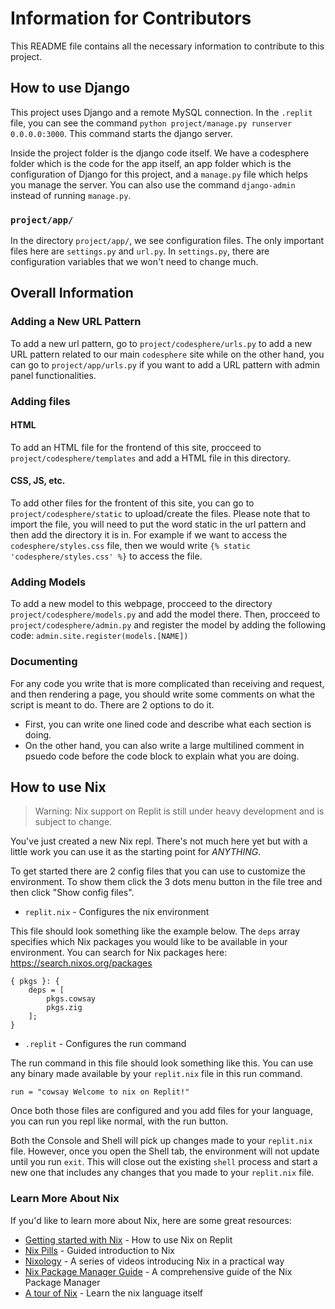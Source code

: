 # Information for Contributors

This README file contains all the necessary information to contribute to this project.

## How to use Django

This project uses Django and a remote MySQL connection. In the `.replit` file, you can see the command `python project/manage.py runserver 0.0.0.0:3000`. This command starts the django server. 

Inside the project folder is the django code itself. We have a codesphere folder which is the code for the app itself, an app folder which is the configuration of Django for this project, and a `manage.py` file which helps you manage the server. You can also use the command `django-admin` instead of running `manage.py`.

### `project/app/`

In the directory `project/app/`, we see configuration files. The only important files here are `settings.py` and `url.py`. In `settings.py`, there are configuration variables that we won't need to change much. 

## Overall Information
### Adding a New URL Pattern
To add a new url pattern, go to `project/codesphere/urls.py` to add a new URL pattern related to our main `codesphere` site while on the other hand, you can go to `project/app/urls.py` if you want to add a URL pattern with admin panel functionalities.
### Adding files
#### HTML
To add an HTML file for the frontend of this site, procceed to `project/codesphere/templates` and add a HTML file in this directory.
#### CSS, JS, etc.
To add other files for the frontent of this site, you can go to `project/codesphere/static` to upload/create the files. Please note that to import the file, you will need to put the word static in the url pattern and then add the directory it is in. For example if we want to access the `codesphere/styles.css` file, then we would write `{% static 'codesphere/styles.css' %}` to access the file.
### Adding Models
To add a new model to this webpage, procceed to the directory `project/codesphere/models.py` and add the model there. Then, procceed to `project/codesphere/admin.py` and register the model by adding the following code:
`admin.site.register(models.[NAME])`
### Documenting
For any code you write that is more complicated than receiving and request, and then rendering a page, you should write some comments on what the script is meant to do. There are 2 options to do it.
- First, you can write one lined code and describe what each section is doing.
- On the other hand, you can also write a large multilined comment in psuedo code before the code block to explain what you are doing.


## How to use Nix
> Warning: Nix support on Replit is still under heavy development and is subject to change.

You've just created a new Nix repl. There's not much here yet but with a little work you can use it as the starting point for *ANYTHING*.

To get started there are 2 config files that you can use to customize the environment. To show them click the 3 dots menu button in the file tree and then click "Show config files".

* `replit.nix` - Configures the nix environment

This file should look something like the example below. The `deps` array specifies which Nix packages you would like to be available in your environment. You can search for Nix packages here: https://search.nixos.org/packages

```
{ pkgs }: {
	deps = [
		pkgs.cowsay
		pkgs.zig
	];
}
```

* `.replit` - Configures the run command

The run command in this file should look something like this. You can use any binary made available by your `replit.nix` file in this run command.

```
run = "cowsay Welcome to nix on Replit!"
```

Once both those files are configured and you add files for your language, you can run you repl like normal, with the run button.

Both the Console and Shell will pick up changes made to your `replit.nix` file. However, once you open the Shell tab, the environment will not update until you run `exit`. This will close out the existing `shell` process and start a new one that includes any changes that you made to your `replit.nix` file.

### Learn More About Nix

If you'd like to learn more about Nix, here are some great resources:

* [Getting started with Nix](https://docs.replit.com/programming-ide/getting-started-nix) - How to use Nix on Replit
* [Nix Pills](https://nixos.org/guides/nix-pills/) - Guided introduction to Nix
* [Nixology](https://www.youtube.com/playlist?list=PLRGI9KQ3_HP_OFRG6R-p4iFgMSK1t5BHs) - A series of videos introducing Nix in a practical way
* [Nix Package Manager Guide](https://nixos.org/manual/nix/stable/) - A comprehensive guide of the Nix Package Manager
* [A tour of Nix](https://nixcloud.io/tour) - Learn the nix language itself